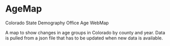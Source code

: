 # AgeMap
Colorado State Demography Office Age WebMap

A map to show changes in age groups in Colorado by county and year.
Data is pulled from a json file that has to be updated when new data is available. 
